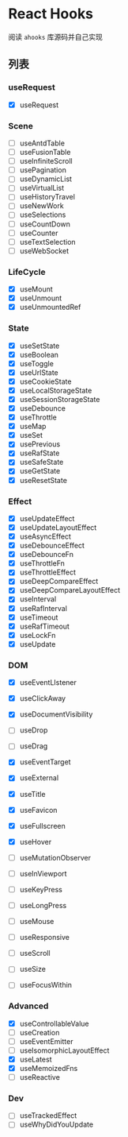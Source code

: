 # React Hooks

阅读 `ahooks` 库源码并自己实现

## 列表

### useRequest
- [x] useRequest

### Scene
- [ ] useAntdTable
- [ ] useFusionTable
- [ ] useInfiniteScroll
- [ ] usePagination
- [ ] useDynamicList
- [ ] useVirtualList
- [ ] useHistoryTravel
- [ ] useNewWork
- [ ] useSelections
- [ ] useCountDown
- [ ] useCounter
- [ ] useTextSelection
- [ ] useWebSocket

### LifeCycle
- [x] useMount
- [x] useUnmount
- [x] useUnmountedRef
### State
- [x] useSetState
- [x] useBoolean
- [x] useToggle
- [x] useUrlState
- [x] useCookieState
- [x] useLocalStorageState
- [x] useSessionStorageState
- [x] useDebounce
- [x] useThrottle
- [x] useMap
- [x] useSet
- [x] usePrevious
- [x] useRafState
- [x] useSafeState
- [x] useGetState
- [x] useResetState

### Effect
- [x] useUpdateEffect
- [x] useUpdateLayoutEffect
- [x] useAsyncEffect
- [x] useDebounceEffect
- [x] useDebounceFn
- [x] useThrottleFn
- [x] useThrottleEffect
- [x] useDeepCompareEffect
- [x] useDeepCompareLayoutEffect
- [x] useInterval
- [x] useRafInterval
- [x] useTimeout
- [x] useRafTimeout
- [x] useLockFn
- [x] useUpdate

### DOM
- [x] useEventLIstener
- [x] useClickAway
- [x] useDocumentVisibility
- [ ] useDrop
- [ ] useDrag
- [x] useEventTarget
- [x] useExternal
- [x] useTitle
- [x] useFavicon
- [x] useFullscreen
- [x] useHover
- [ ] useMutationObserver
- [ ] useInViewport
- [ ] useKeyPress
- [ ] useLongPress
- [ ] useMouse
- [ ] useResponsive
- [ ] useScroll
- [ ] useSize
- [ ] useFocusWithin



### Advanced
- [x] useControllableValue
- [ ] useCreation
- [ ] useEventEmitter
- [ ] useIsomorphicLayoutEffect
- [x] useLatest
- [x] useMemoizedFns
- [ ] useReactive

### Dev
- [ ] useTrackedEffect
- [ ] useWhyDidYouUpdate
